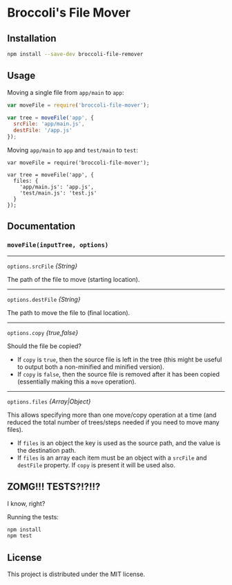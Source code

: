# Broccoli's File Mover

## Installation

```bash
npm install --save-dev broccoli-file-remover
```

## Usage

Moving a single file from `app/main` to `app`:

```javascript
var moveFile = require('broccoli-file-mover');

var tree = moveFile('app', {
  srcFile: 'app/main.js',
  destFile: '/app.js'
});
```

Moving `app/main` to `app` and `test/main` to `test`:

```javacript
var moveFile = require('broccoli-file-mover');

var tree = moveFile('app', {
  files: {
    'app/main.js': 'app.js',
    'test/main.js': 'test.js'
  }
});
```

## Documentation

### `moveFile(inputTree, options)`

---

`options.srcFile` *{String}*

The path of the file to move (starting location).

---

`options.destFile` *{String}*

The path to move the file to (final location).

---

`options.copy` *{true,false}*

Should the file be copied?

 - If `copy` is `true`, then the source file is left in the tree (this might be useful to output both a non-minified and minified version).
 - If `copy` is `false`, then the source file is removed after it has been copied (essentially making this a `move` operation).

---

`options.files` *{Array|Object}*

This allows specifying more than one move/copy operation at a time (and reduced the total number of trees/steps
needed if you need to move many files).

 - If `files` is an object the key is used as the source path, and the value is the destination path.
 - If `files` is an array each item must be an object with a `srcFile` and `destFile` property. If `copy` is present it will
   be used also.

## ZOMG!!! TESTS?!?!!?

I know, right?

Running the tests:

```javascript
npm install
npm test
```

## License

This project is distributed under the MIT license.
